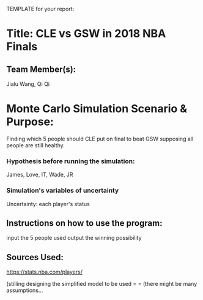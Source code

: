 TEMPLATE for your report:

# Title: CLE vs GSW in 2018 NBA Finals

## Team Member(s):
Jialu Wang, Qi Qi

# Monte Carlo Simulation Scenario & Purpose:
Finding which 5 people should CLE put on final to beat GSW supposing all people are still healthy.

### Hypothesis before running the simulation:
James, Love, IT, Wade, JR

### Simulation's variables of uncertainty
Uncertainty: each player's status

## Instructions on how to use the program:
input the 5 people used
output the winning possibility

## Sources Used:
https://stats.nba.com/players/

(stilling designing the simplified model to be used = =
(there might be many assumptions...
